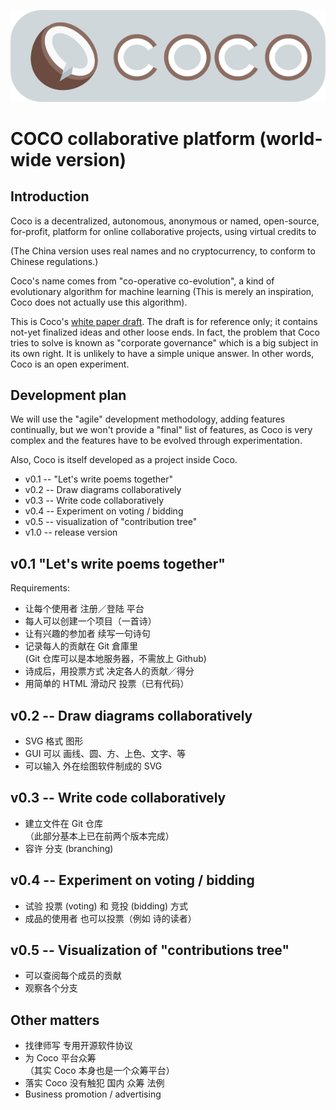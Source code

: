 ![](COCO-logo.png) 

# COCO collaborative platform (world-wide version)

## Introduction

Coco is a decentralized, autonomous, anonymous or named, open-source, for-profit, platform for online collaborative projects, using virtual credits to 

(The China version uses real names and no cryptocurrency, to conform to Chinese regulations.)

Coco's name comes from "co-operative co-evolution", a kind of evolutionary algorithm for machine learning (This is merely an inspiration, Coco does not actually use this algorithm).

This is Coco's [white paper draft](COCO-white-paper-en.pdf).  The draft is for reference only;  it contains not-yet finalized ideas and other loose ends.  In fact, the problem that Coco tries to solve is known as "corporate governance" which is a big subject in its own right.  It is unlikely to have a simple unique answer.  In other words, Coco is an open experiment.

## Development plan

We will use the "agile" development methodology, adding features continually, but we won't provide a "final" list of features, as Coco is very complex and the features have to be evolved through experimentation.

Also, Coco is itself developed as a project inside Coco.

* v0.1 -- "Let's write poems together"
* v0.2 -- Draw diagrams collaboratively
* v0.3 -- Write code collaboratively
* v0.4 -- Experiment on voting / bidding
* v0.5 -- visualization of "contribution tree"
* v1.0 -- release version

## v0.1 "Let's write poems together"

Requirements:

* 让每个使用者 注册／登陆 平台
* 每人可以创建一个项目（一首诗）
* 让有兴趣的参加者 续写一句诗句
* 记录每人的贡献在 Git 倉庫里  
  (Git 仓库可以是本地服务器，不需放上 Github)
* 诗成后，用投票方式 决定各人的贡献／得分
* 用简单的 HTML 滑动尺 投票（已有代码）

## v0.2 -- Draw diagrams collaboratively

* SVG 格式 图形
* GUI 可以 画线、圆、方、上色、文字、等
* 可以输入 外在绘图软件制成的 SVG

## v0.3 -- Write code collaboratively

* 建立文件在 Git 仓库  
 （此部分基本上已在前两个版本完成）
* 容许 分支 (branching)

## v0.4 -- Experiment on voting / bidding

* 试验 投票 (voting) 和 竞投 (bidding) 方式
* 成品的使用者 也可以投票（例如 诗的读者）

## v0.5 -- Visualization of "contributions tree"

* 可以查阅每个成员的贡献
* 观察各个分支

## Other matters

* 找律师写 专用开源软件协议 
* 为 Coco 平台众筹  
  （其实 Coco 本身也是一个众筹平台）
* 落实 Coco 没有触犯 国内 众筹 法例
* Business promotion / advertising
